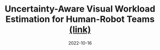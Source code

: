 ---
title: "Uncertainty-Aware Visual Workload Estimation for Human-Robot Teams [(link)](https://jbs023.github.io/files/2023_cogsima_visual_workload.pdf)"
collection: publications
date: 2022-10-16
venue: 'IEEE Conference on Cognitive and Computational Aspects of Situation Management (CogSIMA)'
---